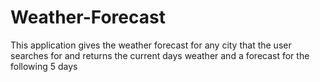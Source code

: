 # Weather-Forecast
This application gives the weather forecast for any city that the user searches for and returns the current days weather and a forecast for the following 5 days
